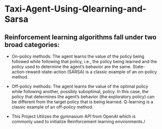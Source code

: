 # Taxi-Agent-Using-Qlearning-and-Sarsa
##  Reinforcement learning algorithms fall under two broad categories:

- On-policy methods: The agent learns the value of the policy being followed while following that policy, i.e., the policy being learned and the policy used to determine the agent’s behavior are the same. State-action-reward-state-action (SARSA) is a classic example of an on-policy method.

- Off-policy methods: The agent learns the value of the optimal policy while following another, possibly suboptimal, policy. In this case, the policy that determines the agent’s behavior (the exploratory policy) can be different from the target policy that is being learned. Q-learning is a classic example of an off-policy method.

- This Project Utilizes the gymnasium API from OpenAI which is commonly used to initialize Reinforcement learning environments./

